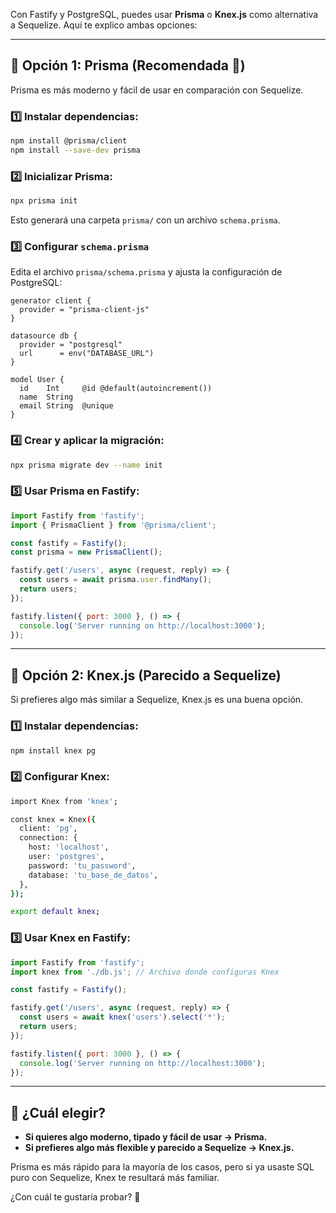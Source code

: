 Con Fastify y PostgreSQL, puedes usar **Prisma** o **Knex.js** como alternativa a Sequelize. Aquí te explico ambas opciones:

---

## 🔹 Opción 1: Prisma (Recomendada 🚀)
Prisma es más moderno y fácil de usar en comparación con Sequelize.

### 1️⃣ Instalar dependencias:
```sh
npm install @prisma/client
npm install --save-dev prisma
```

### 2️⃣ Inicializar Prisma:
```sh
npx prisma init
```
Esto generará una carpeta `prisma/` con un archivo `schema.prisma`.

### 3️⃣ Configurar `schema.prisma`
Edita el archivo `prisma/schema.prisma` y ajusta la configuración de PostgreSQL:

```prisma
generator client {
  provider = "prisma-client-js"
}

datasource db {
  provider = "postgresql"
  url      = env("DATABASE_URL")
}

model User {
  id    Int     @id @default(autoincrement())
  name  String
  email String  @unique
}
```

### 4️⃣ Crear y aplicar la migración:
```sh
npx prisma migrate dev --name init
```

### 5️⃣ Usar Prisma en Fastify:
```js
import Fastify from 'fastify';
import { PrismaClient } from '@prisma/client';

const fastify = Fastify();
const prisma = new PrismaClient();

fastify.get('/users', async (request, reply) => {
  const users = await prisma.user.findMany();
  return users;
});

fastify.listen({ port: 3000 }, () => {
  console.log('Server running on http://localhost:3000');
});
```

---

## 🔹 Opción 2: Knex.js (Parecido a Sequelize)
Si prefieres algo más similar a Sequelize, Knex.js es una buena opción.

### 1️⃣ Instalar dependencias:
```sh
npm install knex pg
```

### 2️⃣ Configurar Knex:
```sh
import Knex from 'knex';

const knex = Knex({
  client: 'pg',
  connection: {
    host: 'localhost',
    user: 'postgres',
    password: 'tu_password',
    database: 'tu_base_de_datos',
  },
});

export default knex;
```

### 3️⃣ Usar Knex en Fastify:
```js
import Fastify from 'fastify';
import knex from './db.js'; // Archivo donde configuras Knex

const fastify = Fastify();

fastify.get('/users', async (request, reply) => {
  const users = await knex('users').select('*');
  return users;
});

fastify.listen({ port: 3000 }, () => {
  console.log('Server running on http://localhost:3000');
});
```

---

## 📌 ¿Cuál elegir?
- **Si quieres algo moderno, tipado y fácil de usar → Prisma.**
- **Si prefieres algo más flexible y parecido a Sequelize → Knex.js.**  

Prisma es más rápido para la mayoría de los casos, pero si ya usaste SQL puro con Sequelize, Knex te resultará más familiar.

¿Con cuál te gustaría probar? 🚀